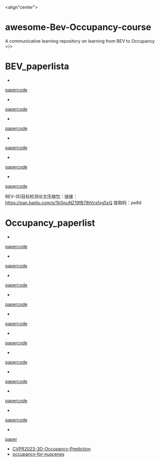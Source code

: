﻿﻿<align"center">   

# awesome-Bev-Occupancy-course
A communicative learning repository on learning from BEV to Occupancy
</>

# BEV_paperlista
-
[paper](https://arxiv.org/abs/2110.06922)[code](https://github.com/WangYueFt/detr3d)

-
[paper](https://arxiv.org/abs/2311.07152)[code](https://github.com/HuangJunJie2017/BEVDet)

-
[paper](https://arxiv.org/abs/2203.17270)[code](https://github.com/fundamentalvision/BEVFormer)

-
 [paper](https://arxiv.org/abs/2206.10092)[code](https://github.com/Megvii-BaseDetection/BEVDepth)

-
[paper](https://arxiv.org/abs/2205.09743)[code](https://github.com/zhangyp15/BEVerse)

-
[paper](https://arxiv.org/abs/2205.13542)[code](https://github.com/mit-han-lab/bevfusion)

BEV-3D目标检测论文压缩包：链接：https://pan.baidu.com/s/1bGpuNZ19fB78tVcsfxg5zQ 
提取码：pe8d 

# Occupancy_paperlist
-
[paper](https://arxiv.org/pdf/2302.07817.pdf)[code](https://github.com/wzzheng/TPVFormer)

-
 [paper](https://arxiv.org/abs/2303.09551)[code](https://github.com/weiyithu/SurroundOcc)

-
[paper](https://arxiv.org/pdf/2305.16133.pdf)[code](https://github.com/dzcgaara/OVO-Open-Vocabulary-Occupancy)

-
[paper](https://arxiv.org/abs/2311.07152)[code](https://github.com/HuangJunJie2017/BEVDet)

-
[paper](https://arxiv.org/pdf/2303.03991.pdf)[code](https://github.com/JeffWang987/OpenOccupancy)

-
[paper](https://arxiv.org/pdf/2302.13130.pdf)[code](https://github.com/tarashakhurana/4d-occ-forecasting)

-
[paper](https://arxiv.org/pdf/2302.13540.pdf)[code](https://github.com/megvii-research/OccDepth)

-
[paper](https://arxiv.org/abs/2304.14365)[code](https://github.com/Tsinghua-MARS-Lab/Occ3D)

-
[paper](https://arxiv.org/abs/2307.01492)[code](https://github.com/NVlabs/FB-BEV)


-
[paper](https://arxiv.org/abs/2311.17663)[code](https://github.com/haomo-ai/Cam4DOcc)

-
[paper](https://arxiv.org/abs/2303.01212)

- [CVPR2023-3D-Occupancy-Prediction](https://github.com/CVPR2023-3D-Occupancy-Prediction/CVPR2023-3D-Occupancy-Prediction)
- [occupancy-for-nuscenes](https://github.com/FANG-MING/occupancy-for-nuscenes)
